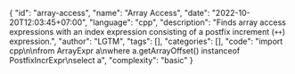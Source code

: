 {
"id": "array-access",
"name": "Array Access",
"date": "2022-10-20T12:03:45+07:00",
"language": "cpp",
"description": "Finds array access expressions with an index expression consisting of a postfix increment (`++`) expression.",
"author": "LGTM",
"tags": [],
"categories": [],
"code": "import cpp\n\nfrom ArrayExpr a\nwhere a.getArrayOffset() instanceof PostfixIncrExpr\nselect a",
"complexity": "basic"
}